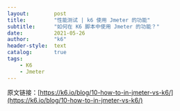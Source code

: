 ```yaml
---
layout:        post
title:         "性能测试 | k6 使用 Jmeter 的功能"
subtitle:      "如何在 K6 脚本中使用 Jmeter 的功能？"
date:          2021-05-26
author:        "k6"
header-style:  text
catalog:       true
tags:
    - K6
    - Jmeter
---
```


原文链接：[https://k6.io/blog/10-how-to-in-jmeter-vs-k6/](https://k6.io/blog/10-how-to-in-jmeter-vs-k6/)